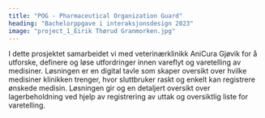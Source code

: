 ```yaml
---
title: "POG - Pharmaceutical Organization Guard"
heading: "Bachelorppgave i interaksjonsdesign 2023"
image: "project_1_Eirik Thørud Granmorken.jpg"
---
```


I dette prosjektet samarbeidet vi med veterinærklinikk AniCura Gjøvik for å utforske, definere og løse utfordringer innen vareflyt og varetelling av medisiner. Løsningen er en digital tavle som skaper oversikt over hvilke medisiner klinikken trenger, hvor sluttbruker raskt og enkelt kan registrere ønskede medisin. Løsningen gir og en detaljert oversikt over lagerbeholdning ved hjelp av registrering av uttak og oversiktlig liste for varetelling.
